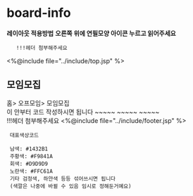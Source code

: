 # board-info


**레이아웃 적용방법**
**오른쪽 위에 연필모양 아이콘 누르고 읽어주세요**


       !!!헤더 첨부해주세요
   <%@include file="../include/top.jsp" %>
  <div id="contents">
  <div id="contentsHeader">
  <h2>모임모집</h2>
  </div>
  <div id="contentsLocation">
  홈&gt 오프모임&gt 모임모집
  </div>
  <div id="contentsMain">
  이 안부터 코드 작성하시면 됩니다
  ~~~~~
  ~~~~~
  ~~~~~
  </div>
  </div>
  !!!헤더 첨부해주세요
   <%@include file="../include/footer.jsp" %>
   
   

     
     대표색상코드
     
     남색: #1432B1
     주황색: #F9841A
     회색: #D9D9D9
     노란색: #FFC61A
     기타 검정색, 하얀색 등등 섞어쓰시면 됩니다
     (색깔은 나중에 바뀔 수 있음 임시로 정해둔거예요)
     
     
